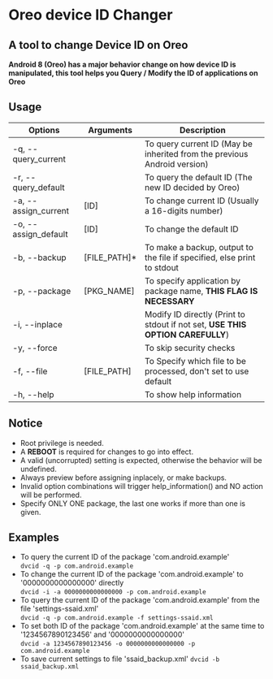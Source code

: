# Oreo device ID Changer

## A tool to change Device ID on Oreo

**Android 8 (Oreo) has a major behavior change on how device ID is manipulated, this tool helps you Query / Modify the ID of applications on Oreo**

## Usage

| Options | Arguments | Description |
| ------- | -------- | ----------- |
| -q, --query_current |  | To query current ID (May be inherited from the previous Android version) |
| -r, --query_default |  | To query the default ID (The new ID decided by Oreo) |
| -a, --assign_current | [ID] | To change current ID (Usually a 16-digits number) |
| -o, --assign_default | [ID] | To change the default ID |
| -b, --backup | [FILE_PATH]* | To make a backup, output to the file if specified, else print to stdout |
| -p, --package | [PKG_NAME] | To specify application by package name, **THIS FLAG IS NECESSARY** |
| -i, --inplace |  | Modify ID directly (Print to stdout if not set, **USE THIS OPTION CAREFULLY**) |
| -y, --force |  | To skip security checks |
| -f, --file | [FILE_PATH] | To Specify which file to be processed, don't set to use default |
| -h, --help |  | To show help information |

## Notice
* Root privilege is needed.
* A **REBOOT** is required for changes to go into effect.
* A valid (uncorrupted) setting is expected, otherwise the behavior will be undefined.
* Always preview before assigning inplacely, or make backups.
* Invalid option combinations will trigger help_information() and NO action will be performed.
* Specify ONLY ONE package, the last one works if more than one is given.

## Examples
* To query the current ID of the package 'com.android.example'  
`dvcid -q -p com.android.example`
* To change the current ID of the package 'com.android.example' to '0000000000000000' directly  
`dvcid -i -a 0000000000000000 -p com.android.example`
* To query the current ID of the package 'com.android.example' from the file 'settings-ssaid.xml'  
`dvcid -q -p com.android.example -f settings-ssaid.xml`
* To set both ID of the package 'com.android.example' at the same time to '1234567890123456' and '0000000000000000'  
`dvcid -a 1234567890123456 -o 0000000000000000 -p com.android.example`
* To save current settings to file 'ssaid_backup.xml'
`dvcid -b ssaid_backup.xml`
